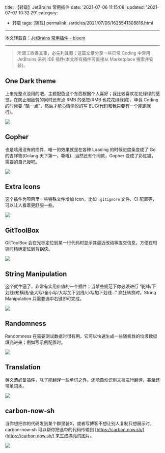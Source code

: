title: 【转载】JetBrains 常用插件
date: '2021-07-06 11:15:08'
updated: '2021-07-07 10:32:29'
category:
 - 转载
tags: [转载]
permalink: /articles/2021/07/06/1625541308816.html
---
本文转载自：[JetBrains 常用插件 - bleem](https://mritd.com/2021/06/06/jetbrains-plugins/)

---

> 所谓工欲善其事，必先利其器；这篇文章分享一些日常 Coding 中常用 JetBrains 系列 IDE 插件(本文所有插件可直接从 Marketplace 搜索并安装)。

## One Dark theme

上来先整点没用的吧，主题配色这个东西根据个人喜好；我比较喜欢花花绿绿的感觉，在防止眼疲劳的同时还有点 RMB 的感觉(RMB 也花花绿绿的)，毕竟 Coding 的时候要 “酷一点”，然后才能心情愉悦的写 BUG(代码和我只要有一个能跑就行)。


<!-- more -->


![](https://b3logfile.com/file/2021/06/solo-fetchupload-7956068400462631881-4f1dd197.jpeg)

## Gopher

也是啥用没有的插件，唯一的效果就是在各种 Loading 的时候进度条变成了 Go 的吉祥物(Golang 天下第一，嘶吼)…当然还有个同款，Gopher 变成了彩虹猫，需要的自己搜吧。

![](https://b3logfile.com/file/2021/06/solo-fetchupload-7612724621034363806-d7550176.jpeg)

## Extra Icons

这个插件为项目里一些特殊文件增加 Icon，比如 `.gitignore` 文件、CI 配置等，可以让人看着更舒服一些。

![](https://b3logfile.com/file/2021/06/solo-fetchupload-3277008289425159276-e545a3a4.jpeg)

## GitToolBox

GitToolBox 会在光标定位到某一行代码时显示其最近改动等提交信息，方便在甩锅时精确定位到背锅侠。

![](https://b3logfile.com/file/2021/06/solo-fetchupload-7878865319420393637-cce51bc2.png)

## String Manipulation

这个就牛逼了，非常有实用价值的一个插件；当某些规范下你必须进行 “驼峰/下划线/短横线/全大写/全小写/大写加下划线/小写加下划线…” 疯狂转换时，String Manipulation 只需要选中右键即可完成。

![](https://b3logfile.com/file/2021/06/solo-fetchupload-4031075755098886019-8aed3026.gif)

## Randomness

Randomness 在需要测试数据时很有用，它可以快速生成一些随机性的垃圾数据填充进来；例如写示例配置时。

![](https://b3logfile.com/file/2021/06/solo-fetchupload-1262145768003918278-95c1e6c6.png)

## Translation

英文渣必备插件，除了能翻译一些单词之外，还能自动识别文档进行翻译，甚至还带单词本。

![](https://b3logfile.com/file/2021/06/solo-fetchupload-4044429011033768225-f85bd29d.png)

## carbon-now-sh

当你想把你的代码发到某个群里装X，或者写博客不想让别人复制只想展示时，carbon-now-sh 可以帮你把选中的代码传输到 [https://carbon.now.sh/](https://carbon.now.sh/) 来生成漂亮的图片。

![](https://b3logfile.com/file/2021/06/solo-fetchupload-1289476935657317846-d97f4a93.png)
